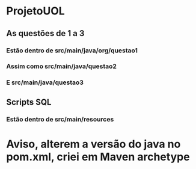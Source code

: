 # ProjetoUOL

## As questões de 1 a 3
### Estão dentro de src/main/java/org/questao1
### Assim como src/main/java/questao2
### E src/main/java/questao3

## Scripts SQL 
### Estão dentro de src/main/resources

# Aviso, alterem a versão do java no pom.xml, criei em Maven archetype

